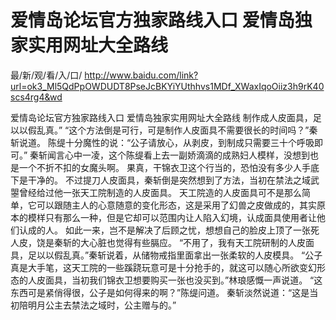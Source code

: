 # 爱情岛论坛官方独家路线入口 爱情岛独家实用网址大全路线

最/新/观/看/入/口/ http://www.baidu.com/link?url=ok3_Ml5QdPpOWDUDT8PseJcBKYiYUthhvs1MDf_XWaxIqoOiiz3h9rK40scs4rg4&wd

爱情岛论坛官方独家路线入口 爱情岛独家实用网址大全路线
制作成人皮面具，足以以假乱真。”
    “这个方法倒是可行，可是制作人皮面具不需要很长的时间吗？”秦斩说道。
    陈缇十分魔性的说：“公子请放心，从剥皮，到制成只需要三十个呼吸即可。”
    秦斩闻言心中一凌，这个陈缇看上去一副娇滴滴的成熟妇人模样，没想到也是一个不折不扣的女魔头啊。
    果真，干锦衣卫这个行当的，恐怕没有多少人手底下是干净的。
    不过提刀人皮面具，秦斩倒是突然想到了方法，当初在禁法之域武曌曾经给过他一张天工院制造的人皮面具。
    天工院造的人皮面具可不是那么简单，它可以跟随主人的心意随意的变化形态，这是采用了幻兽之皮做成的，其实原本的模样只有那么一种，但是它却可以范围内让人陷入幻境，认成面具使用者让他们认成的人。
    如此一来，岂不是解决了后顾之忧，想想自己的脸皮上顶了一张死人皮，饶是秦斩的大心脏也觉得有些膈应。
    “不用了，我有天工院研制的人皮面具，足以以假乱真。”秦斩说着，从储物戒指里面拿出一张柔软的人皮模具。
    “公子真是大手笔，这天工院的一些蹊跷玩意可是十分抢手的，就这可以随心所欲变幻形态的人皮面具，当初我们锦衣卫想要购买一张也没买到。”林琅感慨一声说道。
    “这东西可是紧俏得很，公子是如何得来的啊？”陈缇问道。
    秦斩淡然说道：“这是当初陪明月公主去禁法之域时，公主赠与的。”
